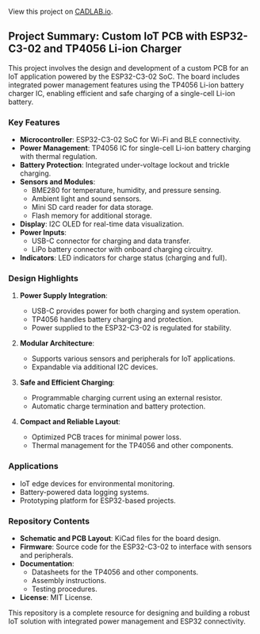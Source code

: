 View this project on [CADLAB.io](https://cadlab.io/project/28685). 

## Project Summary: Custom IoT PCB with ESP32-C3-02 and TP4056 Li-ion Charger

This project involves the design and development of a custom PCB for an IoT application powered by the ESP32-C3-02 SoC. The board includes integrated power management features using the TP4056 Li-ion battery charger IC, enabling efficient and safe charging of a single-cell Li-ion battery.

### Key Features

- **Microcontroller**: ESP32-C3-02 SoC for Wi-Fi and BLE connectivity.
- **Power Management**: TP4056 IC for single-cell Li-ion battery charging with thermal regulation.
- **Battery Protection**: Integrated under-voltage lockout and trickle charging.
- **Sensors and Modules**:
  - BME280 for temperature, humidity, and pressure sensing.
  - Ambient light and sound sensors.
  - Mini SD card reader for data storage.
  - Flash memory for additional storage.
- **Display**: I2C OLED for real-time data visualization.
- **Power Inputs**:
  - USB-C connector for charging and data transfer.
  - LiPo battery connector with onboard charging circuitry.
- **Indicators**: LED indicators for charge status (charging and full).

### Design Highlights

1. **Power Supply Integration**:
   - USB-C provides power for both charging and system operation.
   - TP4056 handles battery charging and protection.
   - Power supplied to the ESP32-C3-02 is regulated for stability.

2. **Modular Architecture**:
   - Supports various sensors and peripherals for IoT applications.
   - Expandable via additional I2C devices.

3. **Safe and Efficient Charging**:
   - Programmable charging current using an external resistor.
   - Automatic charge termination and battery protection.

4. **Compact and Reliable Layout**:
   - Optimized PCB traces for minimal power loss.
   - Thermal management for the TP4056 and other components.

### Applications

- IoT edge devices for environmental monitoring.
- Battery-powered data logging systems.
- Prototyping platform for ESP32-based projects.

### Repository Contents

- **Schematic and PCB Layout**: KiCad files for the board design.
- **Firmware**: Source code for the ESP32-C3-02 to interface with sensors and peripherals.
- **Documentation**:
  - Datasheets for the TP4056 and other components.
  - Assembly instructions.
  - Testing procedures.
- **License**: MIT License.

This repository is a complete resource for designing and building a robust IoT solution with integrated power management and ESP32 connectivity.
